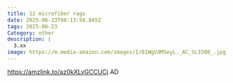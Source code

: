 ```yaml
---
title: 12 microfiber rags
date: 2025-06-23T08:13:58.845Z
tags: 2025-06-23
Category: other
description: |
  3.xx
image: https://m.media-amazon.com/images/I/81WgVdMSeyL._AC_SL1500_.jpg
---
```

https://amzlink.to/az0kXLvGCCUCj
AD